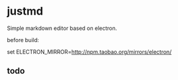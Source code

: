 # justmd
Simple markdown editor based on electron.

before build:

set ELECTRON_MIRROR=http://npm.taobao.org/mirrors/electron/

## todo

